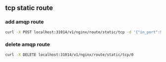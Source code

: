 ## tcp static route

### add amqp route

```bash
curl -X POST localhost:31014/v1/nginx/route/static/tcp -d '{"in_port":5671, "in_ssl":true, "out_endpoints": [{"host":"localhost", "port":5672}]}'
```

### delete amqp route

```bash
curl -X DELETE localhost:31014/v1/nginx/route/static/tcp/0
```
